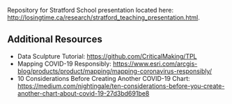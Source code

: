 Repository for Stratford School presentation located here: http://losingtime.ca/research/stratford_teaching_presentation.html. 

## Additional Resources

* Data Sculpture Tutorial: https://github.com/CriticalMaking/TPL
* Mapping COVID-19 Responsibly: https://www.esri.com/arcgis-blog/products/product/mapping/mapping-coronavirus-responsibly/
* 10 Considerations Before Creating Another COVID-19 Chart: https://medium.com/nightingale/ten-considerations-before-you-create-another-chart-about-covid-19-27d3bd691be8

